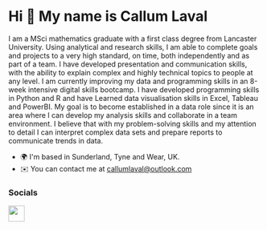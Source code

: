 Hi 👋 My name is Callum Laval
=============================

I am a MSci mathematics graduate with a first class degree from Lancaster University. Using analytical and research skills, I am able to complete goals and projects to a very high standard, on time, both independently and as part of a team. I have developed presentation and communication skills, with the ability to explain complex and highly technical topics to people at any level. I am currently improving my data and programming skills in an 8-week intensive digital skills bootcamp. I have developed programming skills in Python and R and have Learned data visualisation skills in Excel, Tableau and PowerBI. My goal is to become established in a data role since it is an area where I can develop my analysis skills and collaborate in a team environment. I believe that with my problem-solving skills and my attention to detail I can interpret complex data sets and prepare reports to communicate trends in data.

* 🌍  I'm based in Sunderland, Tyne and Wear, UK.
* ✉️  You can contact me at [callumlaval@outlook.com](mailto:callumlaval@outlook.com)


### Socials

<p align="left"> <a href="https://www.github.com/Callum-Laval" target="_blank" rel="noreferrer"> <picture> <source media="(prefers-color-scheme: dark)" srcset="https://raw.githubusercontent.com/danielcranney/readme-generator/main/public/icons/socials/github-dark.svg" /> <source media="(prefers-color-scheme: light)" srcset="https://raw.githubusercontent.com/danielcranney/readme-generator/main/public/icons/socials/github.svg" /> <img src="https://raw.githubusercontent.com/danielcranney/readme-generator/main/public/icons/socials/github.svg" width="32" height="32" /> </picture> </a></p>
